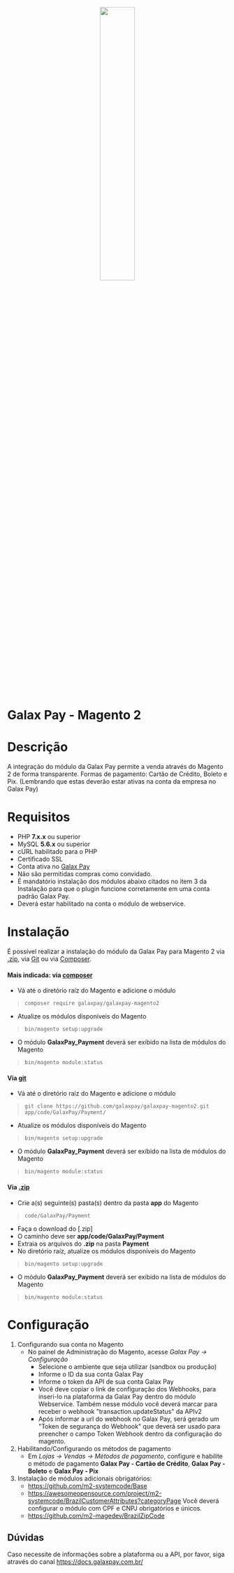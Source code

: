 <p align="center"><img src ="https://www.galaxpay.com.br/view/general/images/logo-verde.png" width="40%" height="40%" /></p>

##
# Galax Pay - Magento 2

# Descrição
A integração do módulo da Galax Pay permite a venda através do Magento 2 de forma transparente.
Formas de pagamento: Cartão de Crédito, Boleto e Pix. (Lembrando que estas deverão estar ativas na conta da empresa no Galax Pay)

# Requisitos
- PHP **7.x.x** ou superior
- MySQL **5.6.x** ou superior
- cURL habilitado para o PHP
- Certificado SSL
- Conta ativa no [Galax Pay](https://www.galaxpay.com.br "Galax Pay")
- Não são permitidas compras como convidado.
- É mandatório instalação dos módulos abaixo citados no item 3 da Instalação para que o plugin funcione corretamente em uma conta padrão Galax Pay.
- Deverá estar habilitado na conta o módulo de webservice.

# Instalação
É possível realizar a instalação do módulo da Galax Pay para Magento 2 via [.zip](https://github.com/galaxpay/galaxpay-magento2/archive/main.zip), via [Git](https://github.com) ou via [Composer](https://getcomposer.org).

#### Mais indicada: via [composer](https://getcomposer.org)
- Vá até o diretório raíz do Magento e adicione o módulo
> `composer require galaxpay/galaxpay-magento2`
- Atualize os módulos disponíveis do Magento
> `bin/magento setup:upgrade`
- O módulo **GalaxPay_Payment** deverá ser exibido na lista de módulos do Magento
> `bin/magento module:status`

#### Via [git](https://github.com)
- Vá até o diretório raíz do Magento e adicione o módulo
> `git clone https://github.com/galaxpay/galaxpay-magento2.git app/code/GalaxPay/Payment/`
- Atualize os módulos disponíveis do Magento
> `bin/magento setup:upgrade`
- O módulo **GalaxPay_Payment** deverá ser exibido na lista de módulos do Magento
> `bin/magento module:status`

#### Via [.zip](https://github.com/galaxpay/galaxpay-magento2/archive/main.zip)
- Crie a(s) seguinte(s) pasta(s) dentro da pasta **app** do Magento
> `code/GalaxPay/Payment`
- Faça o download do [.zip]
- O caminho deve ser **app/code/GalaxPay/Payment**
- Extraia os arquivos do **.zip** na pasta **Payment**
- No diretório raíz, atualize os módulos disponíveis do Magento
> `bin/magento setup:upgrade`
- O módulo **GalaxPay_Payment** deverá ser exibido na lista de módulos do Magento
> `bin/magento module:status`



# Configuração

1. Configurando sua conta no Magento
    - No painel de Administração do Magento, acesse *Galax Pay -> Configuração*
      - Selecione o ambiente que seja utilizar (sandbox ou produção) 
      - Informe o ID da sua conta Galax Pay
      - Informe o token da API de sua conta Galax Pay
      - Você deve copiar o link de configuração dos Webhooks, para inseri-lo na plataforma da Galax Pay dentro do módulo Webservice. Também nesse módulo você deverá marcar para receber o webhook "transaction.updateStatus" da APIv2
      - Após informar a url do webhook no Galax Pay, será gerado um "Token de segurança do Webhook" que deverá ser usado para preencher o campo Token Webhook dentro da configuração do magento.
2. Habilitando/Configurando os métodos de pagamento
    - Em *Lojas -> Vendas -> Métodos de pagamento*, configure e habilite o método de pagamento **Galax Pay - Cartão de Crédito**,
    **Galax Pay - Boleto** e **Galax Pay - Pix**
3. Instalação de módulos adicionais obrigatórios:
      - https://github.com/m2-systemcode/Base
      - https://awesomeopensource.com/project/m2-systemcode/BrazilCustomerAttributes?categoryPage
        Você deverá configurar o módulo  com CPF e CNPJ obrigatórios e únicos.
      - https://github.com/m2-magedev/BrazilZipCode 


## Dúvidas
Caso necessite de informações sobre a plataforma ou a API, por favor, siga através do canal 
https://docs.galaxpay.com.br/